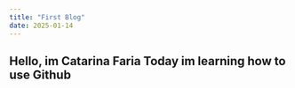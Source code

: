 ```yaml
---
title: "First Blog"
date: 2025-01-14
---
```

Hello, im Catarina Faria
Today im learning how to use Github
---
